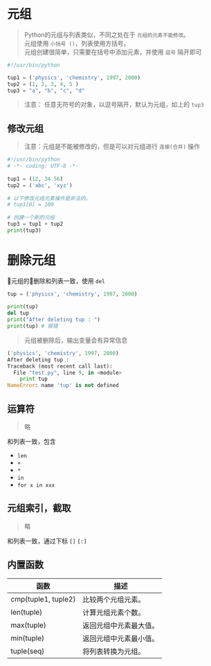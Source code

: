# 元组

> Python的元组与列表类似，不同之处在于 `元组的元素不能修改`。  
> 元组使用 `小括号 ()`，列表使用方括号。  
> 元组创建很简单，只需要在括号中添加元素，并使用 `逗号` 隔开即可

```py
#!/usr/bin/python

tup1 = ('physics', 'chemistry', 1997, 2000)
tup2 = (1, 2, 3, 4, 5 )
tup3 = "a", "b", "c", "d"
```

> 注意： 任意无符号的对象，以逗号隔开，默认为元组，如上的 `tup3`

## 修改元组

> 注意：元组是不能被修改的，但是可以对元组进行 `连接(合并)` 操作

```py
#!/usr/bin/python
# -*- coding: UTF-8 -*-
 
tup1 = (12, 34.56)
tup2 = ('abc', 'xyz')
 
# 以下修改元组元素操作是非法的。
# tup1[0] = 100
 
# 创建一个新的元组
tup3 = tup1 + tup2
print(tup3)
```

# 删除元组

元组的删除和列表一致，使用 `del`

```py
tup = ('physics', 'chemistry', 1997, 2000)
 
print(tup)
del tup
print("After deleting tup : ")
print(tup) # 报错
```

> 元组被删除后，输出变量会有异常信息

```py
('physics', 'chemistry', 1997, 2000)
After deleting tup :
Traceback (most recent call last):
  File "test.py", line 9, in <module>
    print tup
NameError: name 'tup' is not defined
```

## 运算符

> 略

和列表一致，包含

- `len`
- `+`
- `*`
- `in`
- `for x in xxx`

## 元组索引，截取

> 略

和列表一致，通过下标 `[]` `[:]`

## 内置函数

| 函数 | 描述 |
| - | - |
| cmp(tuple1, tuple2) | 比较两个元组元素。 |
| len(tuple) | 计算元组元素个数。 |
| max(tuple) | 返回元组中元素最大值。 |
| min(tuple) | 返回元组中元素最小值。 |
| tuple(seq) | 将列表转换为元组。 |
